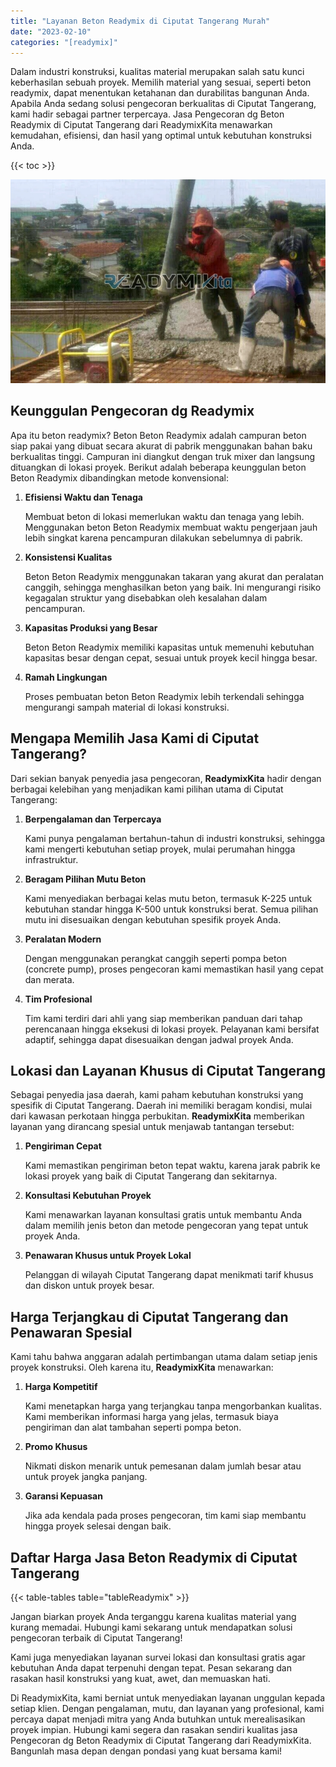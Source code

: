 ```yaml
---
title: "Layanan Beton Readymix di Ciputat Tangerang Murah"
date: "2023-02-10"
categories: "[readymix]"
---
```


Dalam industri konstruksi, kualitas material merupakan salah satu kunci keberhasilan sebuah proyek. Memilih material yang sesuai, seperti beton readymix, dapat menentukan ketahanan dan durabilitas bangunan Anda. Apabila Anda sedang solusi pengecoran berkualitas di Ciputat Tangerang, kami hadir sebagai partner terpercaya. Jasa Pengecoran dg Beton Readymix di Ciputat Tangerang dari ReadymixKita menawarkan kemudahan, efisiensi, dan hasil yang optimal untuk kebutuhan konstruksi Anda.

{{< toc >}}

![Layanan Beton Readymix di Ciputat Tangerang Murah](/images/readymix/cor-readymix-09.jpg)

## Keunggulan Pengecoran dg Readymix

Apa itu beton readymix? Beton Beton Readymix adalah campuran beton siap pakai yang dibuat secara akurat di pabrik menggunakan bahan baku berkualitas tinggi. Campuran ini diangkut dengan truk mixer dan langsung dituangkan di lokasi proyek. Berikut adalah beberapa keunggulan beton Beton Readymix dibandingkan metode konvensional:

1. **Efisiensi Waktu dan Tenaga**

   Membuat beton di lokasi memerlukan waktu dan tenaga yang lebih. Menggunakan beton Beton Readymix membuat waktu pengerjaan jauh lebih singkat karena pencampuran dilakukan sebelumnya di pabrik.

2. **Konsistensi Kualitas**

   Beton Beton Readymix menggunakan takaran yang akurat dan peralatan canggih, sehingga menghasilkan beton yang baik. Ini mengurangi risiko kegagalan struktur yang disebabkan oleh kesalahan dalam pencampuran.

3. **Kapasitas Produksi yang Besar**

   Beton Beton Readymix memiliki kapasitas untuk memenuhi kebutuhan kapasitas besar dengan cepat, sesuai untuk proyek kecil hingga besar.

4. **Ramah Lingkungan**

   Proses pembuatan beton Beton Readymix lebih terkendali sehingga mengurangi sampah material di lokasi konstruksi.

## Mengapa Memilih Jasa Kami di Ciputat Tangerang?

Dari sekian banyak penyedia jasa pengecoran, **ReadymixKita** hadir dengan berbagai kelebihan yang menjadikan kami pilihan utama di Ciputat Tangerang:

1. **Berpengalaman dan Terpercaya**

   Kami punya pengalaman bertahun-tahun di industri konstruksi, sehingga kami mengerti kebutuhan setiap proyek, mulai perumahan hingga infrastruktur.

2. **Beragam Pilihan Mutu Beton**

   Kami menyediakan berbagai kelas mutu beton, termasuk K-225 untuk kebutuhan standar hingga K-500 untuk konstruksi berat. Semua pilihan mutu ini disesuaikan dengan kebutuhan spesifik proyek Anda.

3. **Peralatan Modern**

   Dengan menggunakan perangkat canggih seperti pompa beton (concrete pump), proses pengecoran kami memastikan hasil yang cepat dan merata.

4. **Tim Profesional**

   Tim kami terdiri dari ahli yang siap memberikan panduan dari tahap perencanaan hingga eksekusi di lokasi proyek. Pelayanan kami bersifat adaptif, sehingga dapat disesuaikan dengan jadwal proyek Anda.

## Lokasi dan Layanan Khusus di Ciputat Tangerang

Sebagai penyedia jasa daerah, kami paham kebutuhan konstruksi yang spesifik di Ciputat Tangerang. Daerah ini memiliki beragam kondisi, mulai dari kawasan perkotaan hingga perbukitan. **ReadymixKita** memberikan layanan yang dirancang spesial untuk menjawab tantangan tersebut:

1. **Pengiriman Cepat**

   Kami memastikan pengiriman beton tepat waktu, karena jarak pabrik ke lokasi proyek yang baik di Ciputat Tangerang dan sekitarnya.

2. **Konsultasi Kebutuhan Proyek**

   Kami menawarkan layanan konsultasi gratis untuk membantu Anda dalam memilih jenis beton dan metode pengecoran yang tepat untuk proyek Anda.

3. **Penawaran Khusus untuk Proyek Lokal**

   Pelanggan di wilayah Ciputat Tangerang dapat menikmati tarif khusus dan diskon untuk proyek besar.

## Harga Terjangkau di Ciputat Tangerang dan Penawaran Spesial

Kami tahu bahwa anggaran adalah pertimbangan utama dalam setiap jenis proyek konstruksi. Oleh karena itu, **ReadymixKita** menawarkan:

1. **Harga Kompetitif**

   Kami menetapkan harga yang terjangkau tanpa mengorbankan kualitas. Kami memberikan informasi harga yang jelas, termasuk biaya pengiriman dan alat tambahan seperti pompa beton.

2. **Promo Khusus**

   Nikmati diskon menarik untuk pemesanan dalam jumlah besar atau untuk proyek jangka panjang.

3. **Garansi Kepuasan**

   Jika ada kendala pada proses pengecoran, tim kami siap membantu hingga proyek selesai dengan baik.

## Daftar Harga Jasa Beton Readymix di Ciputat Tangerang

{{< table-tables table="tableReadymix" >}}

Jangan biarkan proyek Anda terganggu karena kualitas material yang kurang memadai. Hubungi kami sekarang untuk mendapatkan solusi pengecoran terbaik di Ciputat Tangerang!

Kami juga menyediakan layanan survei lokasi dan konsultasi gratis agar kebutuhan Anda dapat terpenuhi dengan tepat. Pesan sekarang dan rasakan hasil konstruksi yang kuat, awet, dan memuaskan hati.

Di ReadymixKita, kami berniat untuk menyediakan layanan unggulan kepada setiap klien. Dengan pengalaman, mutu, dan layanan yang profesional, kami percaya dapat menjadi mitra yang Anda butuhkan untuk merealisasikan proyek impian. Hubungi kami segera dan rasakan sendiri kualitas jasa Pengecoran dg Beton Readymix di Ciputat Tangerang dari ReadymixKita. Bangunlah masa depan dengan pondasi yang kuat bersama kami!